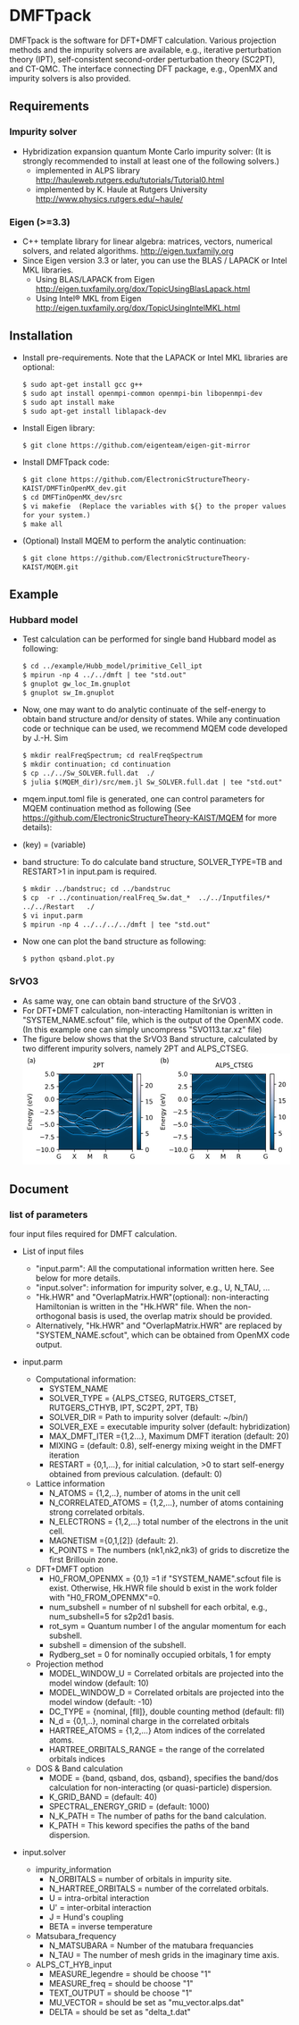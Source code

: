 
# DMFTpack
DMFTpack is the software for DFT+DMFT calculation. Various projection methods and the impurity solvers are available, e.g., iterative perturbation theory (IPT), self-consistent second-order perturbation theory (SC2PT), and CT-QMC. The interface connecting DFT package, e.g., OpenMX and impurity solvers is also provided.


## Requirements
### Impurity solver 

* Hybridization expansion quantum Monte Carlo impurity solver:
  (It is strongly recommended to install at least one of the following solvers.)
  * implemented in ALPS library
    http://hauleweb.rutgers.edu/tutorials/Tutorial0.html
  * implemented by K. Haule at Rutgers University
    http://www.physics.rutgers.edu/~haule/

### Eigen (>=3.3)
* C++ template library for linear algebra: matrices, vectors, numerical solvers, and related algorithms. http://eigen.tuxfamily.org
* Since Eigen version 3.3 or later, you can use the BLAS / LAPACK or Intel MKL libraries.
  * Using BLAS/LAPACK from Eigen http://eigen.tuxfamily.org/dox/TopicUsingBlasLapack.html
  * Using Intel® MKL from Eigen http://eigen.tuxfamily.org/dox/TopicUsingIntelMKL.html

## Installation 

* Install pre-requirements. Note that the LAPACK or Intel MKL libraries are optional:

  ```ShellSession
  $ sudo apt-get install gcc g++
  $ sudo apt install openmpi-common openmpi-bin libopenmpi-dev
  $ sudo apt install make
  $ sudo apt-get install liblapack-dev
  ```


* Install Eigen library:

  ```ShellSession
  $ git clone https://github.com/eigenteam/eigen-git-mirror
  ```



* Install DMFTpack code:

  ```ShellSession
  $ git clone https://github.com/ElectronicStructureTheory-KAIST/DMFTinOpenMX_dev.git
  $ cd DMFTinOpenMX_dev/src
  $ vi makefie  (Replace the variables with ${} to the proper values for your system.)
  $ make all
  ```

* (Optional) Install MQEM to perform the analytic continuation:

  ```ShellSession
  $ git clone https://github.com/ElectronicStructureTheory-KAIST/MQEM.git
  ```

## Example
### Hubbard model

* Test calculation can be performed for single band Hubbard model as following:

  ```ShellSession
  $ cd ../example/Hubb_model/primitive_Cell_ipt
  $ mpirun -np 4 ../../dmft | tee "std.out"
  $ gnuplot gw_loc_Im.gnuplot
  $ gnuplot sw_Im.gnuplot
  ```

* Now, one may want to do analytic continuate of the self-energy to obtain band structure and/or density of states. While any continuation code or technique can be used, we recommend MQEM code developed by J.-H. Sim

  ```ShellSession
  $ mkdir realFreqSpectrum; cd realFreqSpectrum
  $ mkdir continuation; cd continuation
  $ cp ../../Sw_SOLVER.full.dat  ./
  $ julia $(MQEM_dir)/src/mem.jl Sw_SOLVER.full.dat | tee "std.out"
  ```

* mqem.input.toml file is generated, one can control parameters for MQEM continuation method as following  (See https://github.com/ElectronicStructureTheory-KAIST/MQEM for more details):

* (key) = (variable)

* band structure: To do calculate band structure, SOLVER_TYPE=TB and RESTART>1 in input.pam is required.

  ```ShellSession
  $ mkdir ../bandstruc; cd ../bandstruc
  $ cp  -r ../continuation/realFreq_Sw.dat_*  ../../Inputfiles/*  ../../Restart   ./
  $ vi input.parm
  $ mpirun -np 4 ../../../../dmft | tee "std.out"
  ```


* Now one can plot the band structure as following:
  ```ShellSession
  $ python qsband.plot.py
  ```


### SrVO3
* As same way, one can obtain band structure of the SrVO3 .
* For DFT+DMFT calculation, non-interacting Hamiltonian is written in "SYSTEM_NAME.scfout" file, which is the output of the OpenMX code. (In this example one can simply uncompress "SVO113.tar.xz" file)
* The figure below shows that the SrVO3 Band structure, calculated by two different impurity solvers, namely 2PT and ALPS_CTSEG.![qsband_SVO113_ctqmc](fig/qsband_SVO113_ctqmc.png)


## Document 

### list of parameters

four input files required for DMFT calculation.

* List of input files
  * "input.parm": All the computational information written here. See below for more details.
  * "input.solver": information for impurity solver, e.g., U, N_TAU, ...
  * "Hk.HWR" and "OverlapMatrix.HWR"(optional): non-interacting Hamiltonian is written in the "Hk.HWR" file. When the non-orthogonal basis is used, the overlap matrix should be provided. 
  * Alternatively, "Hk.HWR" and "OverlapMatrix.HWR" are replaced by "SYSTEM_NAME.scfout", which can be obtained from OpenMX code output.

* input.parm
  * Computational information:
    * SYSTEM_NAME
    * SOLVER_TYPE = {ALPS_CTSEG, RUTGERS_CTSET, RUTGERS_CTHYB, IPT, SC2PT, 2PT, TB}
    * SOLVER_DIR = Path to impurity solver (default: ~/bin/)
    * SOLVER_EXE = executable impurity solver (default: hybridization)
    * MAX_DMFT_ITER ={1,2...}, Maximum DMFT iteration (default: 20)
    * MIXING = (default: 0.8), self-energy mixing weight in the DMFT iteration
    * RESTART = {0,1,...}, for initial calculation, >0 to start self-energy obtained from previous calculation. (default: 0)
  * Lattice information
    * N_ATOMS = {1,2,..}, number of atoms in the unit cell
    * N_CORRELATED_ATOMS = {1,2,...}, number of atoms containing strong correlated orbitals.
    * N_ELECTRONS = {1,2,...} total number of the electrons in the unit cell.
    * MAGNETISM ={0,1,[2]} (default: 2).
    * K_POINTS = The numbers (nk1,nk2,nk3) of grids to discretize the first Brillouin zone.
  * DFT+DMFT option
    * H0_FROM_OPENMX = {0,1}  =1 if "SYSTEM_NAME".scfout file is exist. Otherwise, Hk.HWR file should b exist in the work folder with "H0_FROM_OPENMX"=0.
    * num_subshell = number of nl subshell for each orbital, e.g., num_subshell=5 for s2p2d1 basis.
    * rot_sym =  Quantum number l of the angular momentum for each subshell.
    * subshell = dimension of the subshell.
    * Rydberg_set = 0 for nominally occupied orbitals, 1 for empty
  * Projection method
    * MODEL_WINDOW_U = Correlated orbitals are projected into the model window (default: 10)
    * MODEL_WINDOW_D = Correlated orbitals are projected into the model window (default: -10)
    * DC_TYPE = {nominal, [fll]}, double counting method (default: fll)
    * N_d = {0,1,..}, nominal charge in the correlated orbitals
    * HARTREE_ATOMS = {1,2,...} Atom indices of the correlated atoms.
    * HARTREE_ORBITALS_RANGE = the range of the correlated orbitals indices 
  * DOS & Band calculation
    * MODE = {band, qsband, dos, qsband}, specifies the band/dos calculation for non-interacting (or quasi-particle) dispersion.
    * K_GRID_BAND = (default: 40)
    * SPECTRAL_ENERGY_GRID = (default: 1000)
    * N_K_PATH = The number of paths for the band calculation. 
    * K_PATH = This keword specifies the paths of the band dispersion.
* input.solver
  * impurity_information
    * N_ORBITALS = number of orbitals in impurity site.
    * N_HARTREE_ORBITALS = number of the correlated orbitals.
    * U = intra-orbital interaction
    * U' = inter-orbital interaction
    * J = Hund's coupling
    * BETA = inverse temperature
  * Matsubara_frequency
    * N_MATSUBARA = Number of the matubara frequancies
    * N_TAU = The number of mesh grids in the imaginary time axis.
  * ALPS_CT_HYB_input
    * MEASURE_legendre = should be choose "1"
    * MEASURE_freq = should be choose "1"
    * TEXT_OUTPUT = should be choose "1"
    * MU_VECTOR  = should be set as  "mu_vector.alps.dat"
    * DELTA = should be set as  "delta_t.dat"
